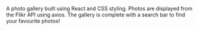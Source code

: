 A photo gallery built using React and CSS styling. Photos are displayed from the Flikr API using axios. The gallery is complete with a search bar to find your favourite photos!

